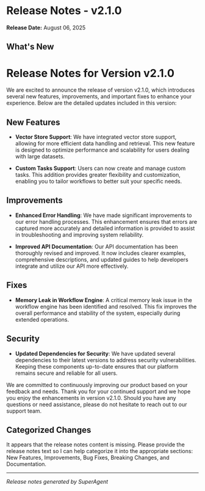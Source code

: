 # Release Notes - v2.1.0

**Release Date:** August 06, 2025

## What's New

# Release Notes for Version v2.1.0

We are excited to announce the release of version v2.1.0, which introduces several new features, improvements, and important fixes to enhance your experience. Below are the detailed updates included in this version:

## New Features

- **Vector Store Support**: We have integrated vector store support, allowing for more efficient data handling and retrieval. This new feature is designed to optimize performance and scalability for users dealing with large datasets.

- **Custom Tasks Support**: Users can now create and manage custom tasks. This addition provides greater flexibility and customization, enabling you to tailor workflows to better suit your specific needs.

## Improvements

- **Enhanced Error Handling**: We have made significant improvements to our error handling processes. This enhancement ensures that errors are captured more accurately and detailed information is provided to assist in troubleshooting and improving system reliability.

- **Improved API Documentation**: Our API documentation has been thoroughly revised and improved. It now includes clearer examples, comprehensive descriptions, and updated guides to help developers integrate and utilize our API more effectively.

## Fixes

- **Memory Leak in Workflow Engine**: A critical memory leak issue in the workflow engine has been identified and resolved. This fix improves the overall performance and stability of the system, especially during extended operations.

## Security

- **Updated Dependencies for Security**: We have updated several dependencies to their latest versions to address security vulnerabilities. Keeping these components up-to-date ensures that our platform remains secure and reliable for all users.

We are committed to continuously improving our product based on your feedback and needs. Thank you for your continued support and we hope you enjoy the enhancements in version v2.1.0. Should you have any questions or need assistance, please do not hesitate to reach out to our support team.

## Categorized Changes

It appears that the release notes content is missing. Please provide the release notes text so I can help categorize it into the appropriate sections: New Features, Improvements, Bug Fixes, Breaking Changes, and Documentation.

---
*Release notes generated by SuperAgent*
